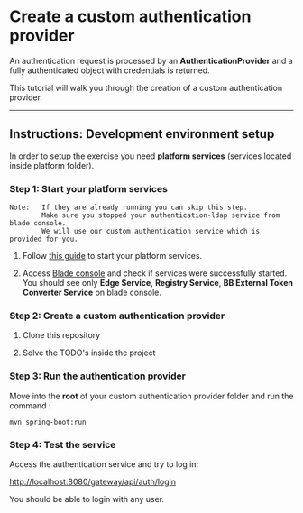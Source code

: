 # Create a custom authentication provider

An authentication request is processed by an **AuthenticationProvider** and a fully authenticated object with credentials is returned.

This tutorial will walk you through the creation of a custom authentication provider.

---

## Instructions: Development environment setup

In order to setup the exercise you need **platform services** (services located inside platform folder).

### Step 1: Start your platform services

	Note: 	If they are already running you can skip this step. 
			Make sure you stopped your authentication-ldap service from blade console.
			We will use our custom authentication service which is provided for you.

1. Follow [this guide](https://bitbucket.org/backbase/cxs-wa3-setup) to start your platform services.

2. Access [Blade console](http://localhost:8080) and check if services were successfully started. You should see only **Edge Service**, **Registry Service**,  **BB External Token Converter Service** on blade console.


### Step 2: Create a custom authentication provider

1. Clone this repository

1. Solve the TODO's inside the project

### Step 3: Run the authentication provider 

Move into the **root** of your custom authentication provider folder and run the command :

	mvn spring-boot:run

### Step 4: Test the service

Access the authentication service and try to log in:

[http://localhost:8080/gateway/api/auth/login](http://localhost:8080/gateway/api/auth/login)

You should be able to login with any user.